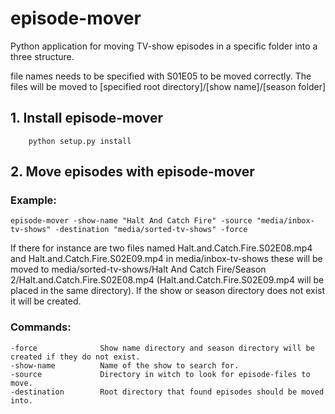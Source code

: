 # episode-mover

Python application for moving TV-show episodes in a specific folder into a three structure.

file names needs to be specified with S01E05 to be moved correctly. The files will be moved to [specified root directory]/[show name]/[season folder]

## 1. Install episode-mover
        python setup.py install

## 2. Move episodes with episode-mover
### Example:
    episode-mover -show-name "Halt And Catch Fire" -source "media/inbox-tv-shows" -destination "media/sorted-tv-shows" -force
If there for instance are two files named Halt.and.Catch.Fire.S02E08.mp4 and Halt.and.Catch.Fire.S02E09.mp4 in media/inbox-tv-shows these will be moved to media/sorted-tv-shows/Halt And Catch Fire/Season 2/Halt.and.Catch.Fire.S02E08.mp4 (Halt.and.Catch.Fire.S02E09.mp4 will be placed in the same directory). If the show or season directory does not exist it will be created.

### Commands:
    -force              Show name directory and season directory will be created if they do not exist.
    -show-name          Name of the show to search for.
    -source             Directory in witch to look for episode-files to move.
    -destination        Root directory that found episodes should be moved into.